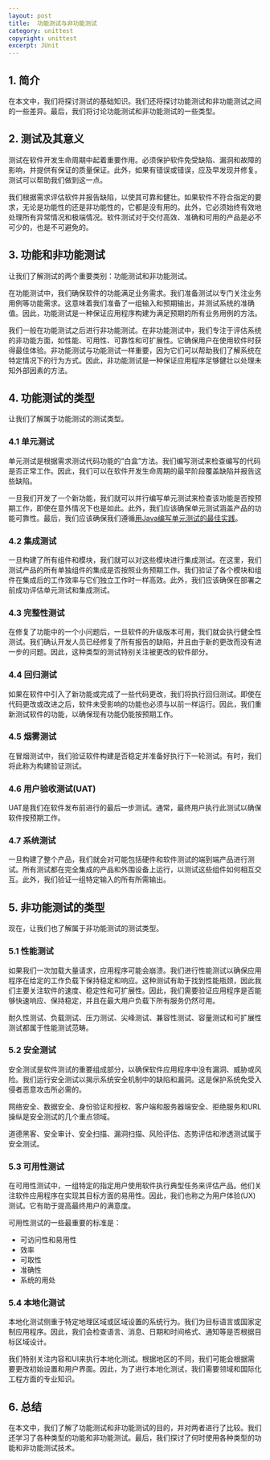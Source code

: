 ```yaml
---
layout: post
title:  功能测试与非功能测试
category: unittest
copyright: unittest
excerpt: JUnit
---
```


## 1. 简介

在本文中，我们将探讨测试的基础知识。我们还将探讨功能测试和非功能测试之间的一些差异。最后，我们将讨论功能测试和非功能测试的一些类型。

## 2. 测试及其意义

测试在软件开发生命周期中起着重要作用。必须保护软件免受缺陷、漏洞和故障的影响，并提供有保证的质量保证。此外，如果有错误或错误，应及早发现并修复。测试可以帮助我们做到这一点。

我们根据需求评估软件并报告缺陷，以使其可靠和健壮。如果软件不符合指定的要求，无论是功能性的还是非功能性的，它都是没有用的。此外，它必须始终有效地处理所有异常情况和极端情况。软件测试对于交付高效、准确和可用的产品是必不可少的，也是不可避免的。

## 3. 功能和非功能测试

让我们了解测试的两个重要类别：功能测试和非功能测试。

在功能测试中，我们确保软件的功能满足业务需求。我们准备测试以专门关注业务用例等功能需求。这意味着我们准备了一组输入和预期输出，并测试系统的准确值。因此，功能测试是一种保证应用程序构建为满足预期的所有业务用例的方法。

我们一般在功能测试之后进行非功能测试。在非功能测试中，我们专注于评估系统的非功能方面，如性能、可用性、可靠性和可扩展性。它确保用户在使用软件时获得最佳体验。非功能测试与功能测试一样重要，因为它们可以帮助我们了解系统在特定情况下的行为方式。因此，非功能测试是一种保证应用程序足够健壮以处理未知外部因素的方法。

## 4. 功能测试的类型

让我们了解属于功能测试的测试类型。

### 4.1 单元测试

单元测试是根据需求测试代码功能的“白盒”方法。我们编写测试来检查编写的代码是否正常工作。因此，我们可以在软件开发生命周期的最早阶段覆盖缺陷并报告这些缺陷。

一旦我们开发了一个新功能，我们就可以并行编写单元测试来检查该功能是否按预期工作，即使在意外情况下也是如此。此外，我们应该确保单元测试涵盖产品的功能可靠性。最后，我们应该确保我们遵循[用Java编写单元测试的最佳实践](https://www.baeldung.com/java-unit-testing-best-practices)。

### 4.2 集成测试

一旦构建了所有组件和模块，我们就可以对这些模块进行集成测试。在这里，我们测试产品的所有单独组件的集成是否按照业务预期工作。我们验证了各个模块和组件在集成后的工作效率与它们独立工作时一样高效。此外，我们应该确保在部署之前成功评估单元测试和集成测试。

### 4.3 完整性测试

在修复了功能中的一个小问题后，一旦软件的升级版本可用，我们就会执行健全性测试。我们确认开发人员已经修复了所有报告的缺陷，并且由于新的更改而没有进一步的问题。因此，这种类型的测试特别关注被更改的软件部分。

### 4.4 回归测试

如果在软件中引入了新功能或完成了一些代码更改，我们将执行回归测试。即使在代码更改或改进之后，软件未受影响的功能也必须与以前一样运行。因此，我们重新测试软件的功能，以确保现有功能仍能按预期工作。

### 4.5 烟雾测试

在冒烟测试中，我们验证软件构建是否稳定并准备好执行下一轮测试。有时，我们将此称为构建验证测试。

### 4.6 用户验收测试(UAT)

UAT是我们在软件发布前进行的最后一步测试。通常，最终用户执行此测试以确保软件按预期工作。

### 4.7 系统测试

一旦构建了整个产品，我们就会对可能包括硬件和软件测试的端到端产品进行测试。所有测试都在完全集成的产品和外围设备上运行，以测试这些组件如何相互交互。此外，我们验证一组特定输入的所有所需输出。

## 5. 非功能测试的类型

现在，让我们也了解属于非功能测试的测试类型。

### 5.1 性能测试

如果我们一次加载大量请求，应用程序可能会崩溃。我们进行性能测试以确保应用程序在给定的工作负载下保持稳定和响应。这种测试有助于找到性能瓶颈，因此我们主要关注软件的速度、稳定性和可扩展性。因此，我们需要验证应用程序是否能够快速响应、保持稳定，并且在最大用户负载下所有服务仍然可用。

耐久性测试、负载测试、压力测试、尖峰测试、兼容性测试、容量测试和可扩展性测试都属于性能测试范畴。

### 5.2 安全测试

安全测试是软件测试的重要组成部分，以确保软件应用程序中没有漏洞、威胁或风险。我们运行安全测试以揭示系统安全机制中的缺陷和漏洞。这是保护系统免受入侵者恶意攻击所必需的。

网络安全、数据安全、身份验证和授权、客户端和服务器端安全、拒绝服务和URL操纵是安全测试的几个重点领域。

道德黑客、安全审计、安全扫描、漏洞扫描、风险评估、态势评估和渗透测试属于安全测试。

### 5.3 可用性测试

在可用性测试中，一组特定的指定用户使用软件执行典型任务来评估产品。他们关注软件应用程序在实现其目标方面的易用性。因此，我们也称之为用户体验(UX)测试。它有助于提高最终用户的满意度。

可用性测试的一些最重要的标准是：

-   可访问性和易用性
-   效率
-   可取性
-   准确性
-   系统的用处

### 5.4 本地化测试

本地化测试侧重于特定地理区域或区域设置的系统行为。我们为目标语言或国家定制应用程序。因此，我们会检查语言、消息、日期和时间格式、通知等是否根据目标区域设计。

我们特别关注内容和UI来执行本地化测试。根据地区的不同，我们可能会根据需要更改初始设置和用户界面。因此，为了进行本地化测试，我们需要领域和国际化工程方面的专业知识。

## 6. 总结

在本文中，我们了解了功能测试和非功能测试的目的，并对两者进行了比较。我们还学习了各种类型的功能和非功能测试。最后，我们探讨了何时使用各种类型的功能和非功能测试技术。